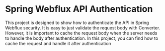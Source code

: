 # Spring Webflux API Authentication

This project is designed to show how to authenticate the API in Spring Webflux security. It is easy to just validate the request body with Converter. However, it is important to cache the request body when the server needs to handle the body after authentication. In this project, you can find how to cache the request and handle it after authentication